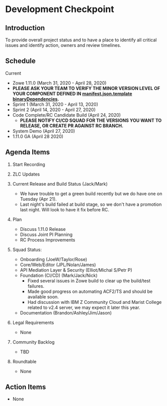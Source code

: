 # Development Checkpoint

Introduction
------------
To provide overall project status and to have a place to identify all critical issues and identify action, owners and review timelines.

Schedule
--------

Current
- Zowe 1.11.0 (March 31, 2020 - April 28, 2020)
-  **PLEASE ASK YOUR TEAM TO VERIFY THE MINOR VERSION LEVEL OF YOUR COMPONENT DEFINED IN [manifest.json.template binaryDependencies](https://github.com/zowe/zowe-install-packaging/blob/staging/manifest.json.template#L13).**
- Sprint 1 (March 31, 2020 - April 13, 2020)
- Sprint 2 (April 14, 2020 - April 27, 2020)
- Code Complete/RC Candidate Build (April 24, 2020)
   - **PLEASE NOTIFY CI/CD SQUAD FOR THE VERSIONS YOU WANT TO RELEASE, OR CREATE PR AGAINST RC BRANCH.**
- System Demo (April 27, 2020)
- 1.11.0 GA (April 28 2020)


Agenda Items
------------
1. Start Recording
2. ZLC Updates
3. Current Release and Build Status (Jack/Mark)
    - We have trouble to get a green build recently but we do have one on Tuesday (Apr 21).
    - Last night's build failed at build stage, so we don't have a promotion last night. Will look to have it fix before RC.
4. Plan
     - Discuss 1.11.0 Release
     - Discuss Joint PI Planning
     - RC Process Improvements
5. Squad Status:
    - Onboarding (JoeW/Taylor/Rose)
    - Core/Web/Editor (JPL/Nolan/James)
    - API Mediation Layer & Security (Elliot/Michal S/Petr P)
    - Foundation (CI/CD) (Mark/Jack/Nick)
      - Fixed several issues in Zowe build to clear up the build/test failures.
      - Made good progress on automating ACF2/TS and should be available soon.
      - Had discussion with IBM Z Community Cloud and Marist College related to v2.4 server, we may expect it later this year.
    - Documentation (Brandon/Ashley/Jim/Jason)

6. Legal Requirements
    - None

7. Community Backlog
    - TBD
8. Roundtable
    - None

Action Items
------------
- None
